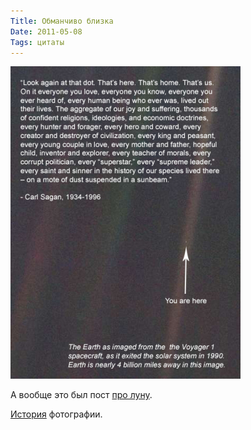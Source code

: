 ```yaml
---
Title: Обманчиво близка
Date: 2011-05-08
Tags: цитаты
---
```


![sagan.jpg](images/sagan.jpg)

А вообще это был пост [про луну](http://dirty.ru/comments/312415/#new).

[История](http://ru.wikipedia.org/wiki/Pale_Blue_Dot) фотографии.